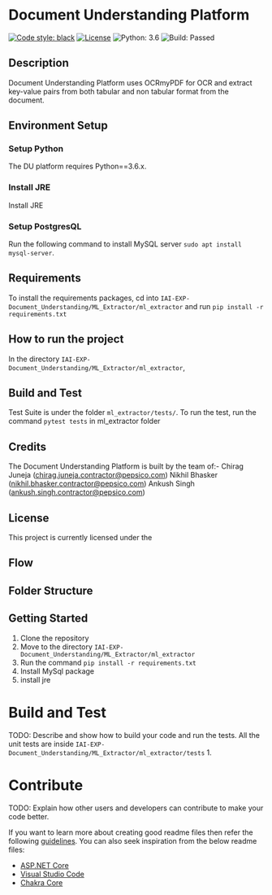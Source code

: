 # Document Understanding Platform
[![Code style: black](https://img.shields.io/badge/code%20style-black-000000.svg)](https://github.com/psf/black)
[![License](https://img.shields.io/pypi/l/pandas.svg)](https://github.com/pandas-dev/pandas/blob/master/LICENSE)
![Python: 3.6](https://img.shields.io/badge/Python-3.6-brightgreen)
![Build: Passed](https://img.shields.io/badge/Build-Passed-brightgreen)

## Description
Document Understanding Platform uses OCRmyPDF for OCR and extract key-value pairs from both tabular and non tabular format from the document.

## Environment Setup
### Setup Python
The DU platform requires Python==3.6.x.

### Install JRE
Install JRE

### Setup PostgresQL
Run the following command to install MySQL server `sudo apt install mysql-server`.


## Requirements
To install the requirements packages, cd into `IAI-EXP-Document_Understanding/ML_Extractor/ml_extractor` and run `pip install -r requirements.txt`

## How to run the project
In the directory `IAI-EXP-Document_Understanding/ML_Extractor/ml_extractor`,


## Build and Test
Test Suite is under the folder `ml_extractor/tests/`.
To run the test, run the command `pytest tests` in ml_extractor folder


## Credits
The Document Understanding Platform is built by the team of:-
Chirag Juneja (chirag.juneja.contractor@pepsico.com)
Nikhil Bhasker (nikhil.bhasker.contractor@pepsico.com)
Ankush Singh (ankush.singh.contractor@pepsico.com)

## License
This project is currently licensed under the

## Flow


## Folder Structure


## Getting Started
<!-- TODO: Guide users through getting your code up and running on their own system. In this section you can talk about:
1.	Installation process
2.	Software dependencies
3.	Latest releases
4.	API references -->
1. Clone the repository
2. Move to the directory `IAI-EXP-Document_Understanding/ML_Extractor/ml_extractor`
3. Run the command `pip install -r requirements.txt`
4. Install MySql package
5. install jre

# Build and Test
TODO: Describe and show how to build your code and run the tests.
All the unit tests are inside  `IAI-EXP-Document_Understanding/ML_Extractor/ml_extractor/tests`
1. 

# Contribute
TODO: Explain how other users and developers can contribute to make your code better. 

If you want to learn more about creating good readme files then refer the following [guidelines](https://docs.microsoft.com/en-us/azure/devops/repos/git/create-a-readme?view=azure-devops). You can also seek inspiration from the below readme files:
- [ASP.NET Core](https://github.com/aspnet/Home)
- [Visual Studio Code](https://github.com/Microsoft/vscode)
- [Chakra Core](https://github.com/Microsoft/ChakraCore)
